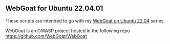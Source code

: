
## WebGoat for Ubuntu 22.04.01

These scripts are intended to go with my [WebGoat on Ubuntu 22.04](https://steveinit.wordpress.com/?p=2039) series.

WebGoat is an OWASP project hosted in the following repo
https://github.com/WebGoat/WebGoat

